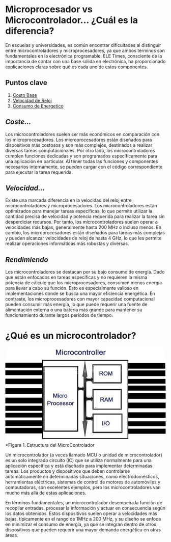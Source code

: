 # Microprocesador vs Microcontrolador... ¿Cuál es la diferencia?

En escuelas y universidades, es común encontrar dificultades al distinguir entre microcontroladores y microprocesadores, ya que ambos términos son fundamentales en la electrónica programable. ELE Times, consciente de la importancia de contar con una base sólida en electrónica, ha proporcionado explicaciones claras sobre qué es cada uno de estos componentes.

## Puntos clave
1. [Costo Base](#coste)
2. [Velocidad de Reloj](#velocidad)
3. [Consumo de Energetico](#rendimiendo)

## *Coste...*
 Los microcontroladores suelen ser más económicos en comparación con los microprocesadores. Los microprocesadores están diseñados para dispositivos más costosos y son más complejos, destinados a realizar diversas tareas computacionales. Por otro lado, los microcontroladores cumplen funciones dedicadas y son programados específicamente para una aplicación en particular. Al tener todas las funciones y componentes necesarios internamente, se pueden cargar con el código correspondiente para ejecutar la tarea requerida.

## *Velocidad...*
  Existe una marcada diferencia en la velocidad del reloj entre microcontroladores y microprocesadores. Los microcontroladores están optimizados para manejar tareas específicas, lo que permite utilizar la cantidad precisa de velocidad y potencia requerida para realizar la tarea sin desperdiciar recursos. Por tanto, los microcontroladores suelen operar a velocidades más bajas, generalmente hasta 200 MHz o incluso menos. En cambio, los microprocesadores están diseñados para tareas más complejas y pueden alcanzar velocidades de reloj de hasta 4 GHz, lo que les permite realizar operaciones informáticas más robustas y diversas.
  
## *Rendimiendo*
Los microcontroladores se destacan por su bajo consumo de energía. Dado que están enfocados en tareas específicas y no requieren la misma potencia de cálculo que los microprocesadores, consumen menos energía para llevar a cabo su función. Esto es especialmente valioso en implementaciones donde se busca una mayor eficiencia energética. En contraste, los microprocesadores con mayor capacidad computacional pueden consumir más energía, lo que puede requerir una fuente de alimentación externa o una batería más grande para mantener su funcionamiento durante largos períodos de tiempo.

# ¿Qué es un microcontrolador?
![Figura 1](Folder/SE1/img/MC.jpg)
*Figura 1. Estructura del MicroControlador

Un microcontrolador (a veces llamado MCU o unidad de microcontrolador) es un solo integrado circuito (IC) que se utiliza normalmente para una aplicación específica y está diseñado para implementar determinadas tareas. Los productos y dispositivos que deben controlarse automáticamente en determinadas situaciones, como electrodomésticos, herramientas eléctricas, sistemas de control de motores de automóviles y computadoras, son excelentes ejemplos, pero los microcontroladores van mucho más allá de estas aplicaciones.

En términos fundamentales, un microcontrolador desempeña la función de recopilar entradas, procesar la información y actuar en consecuencia según los datos obtenidos. Estos dispositivos suelen operar a velocidades más bajas, típicamente en el rango de 1MHz a 200 MHz, y su diseño se enfoca en minimizar el consumo de energía, ya que se integran dentro de otros dispositivos que pueden requerir una mayor demanda energética en otras áreas.

